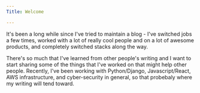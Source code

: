 ```yaml
---
Title: Welcome

---
```


It's been a long while since I've tried to maintain a blog - I've switched jobs a few times, worked with a lot of really cool people and on a lot of awesome products, and completely switched stacks along the way.

There's so much that I've learned from other people's writing and I want to start sharing some of the things that I've worked on that might help other people. Recently, I've been working with Python/Django, Javascript/React, AWS infrastructure, and cyber-security in general, so that probebaly where my writing will tend toward.

